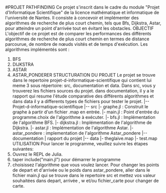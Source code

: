 #PROJET PATHFINDING
Ce projet s'inscrit dans le cadre du module "Projet d'Informatique Scientifique"
de la licence mathématique et informatique de l'université de Nantes. Il
consiste à concevoir et implémenter des algorithmes de recherche de plus court
chemin, tels que Bfs, Dijkstra, Astar, pour atteindre un point d'arrivée tout en
évitant les obstacles.
OBJECTIF
L'objectif de ce projet est de comparer les performances des différents
algorithmes de recherche de plus court chemin en termes de distance parcourue,
de nombre de nœuds visités et de temps d'exécution. Les algorithmes implémentés
sont :
1) BFS
2) DIJKSTRA
3) ASTAR
4) ASTAR_PONDERER
STRUCTURATION DU PROJET
Le projet se trouve dans le repertoire projet-d-informatique-scientifique qui
contient lui meme 3 sous répertoire: src, documentation et data. Dans src, vous
y trouverez les fichiers sources du projet. dans documentation, il y a le
rapport qui resume l'étude comparative des différents algorithmes et dans data
il y a differents types de fichiers pour tester le projet.
|-- Projet-d-informatique-scientifique
|-- src
|- graphe.jl : Construit le graphe à partir d'un fichier .map en entrée.
|- main.jl : Point d'entrée du programme.choix de l'algorithme à exécuter.
|- bfs.jl
: Implémentation de l'algorithme BFS.
|- dijkstra.jl : Implémentation de l'algorithme de Dijkstra.
|- astar.jl
: Implémentation de l'algorithme Astar.
|- astar_pondere : implementation de l'algorithme Astar_pondere
|-- documentation
| rapport du projet
|-- data
|- theglaive.map
|- test.map
UTILISATION
Pour lancer le programme, veuillez suivre les étapes suivantes:
1) Ouvrez le REPL de Julia.
2) taper include("main.jl") pour démarrer le programme
3) choisissez l'algorithme que vous voulez lancer.
Pour changer les points de depart et d'arrivée ou le poids dans astar_pondere,
aller dans le fichier main.jl qui se trouve dans le repertoire src et mettez vos
valeur souhaitées dans depart, arrivée , w et/ou fichier_carte pour changer de
carte.
